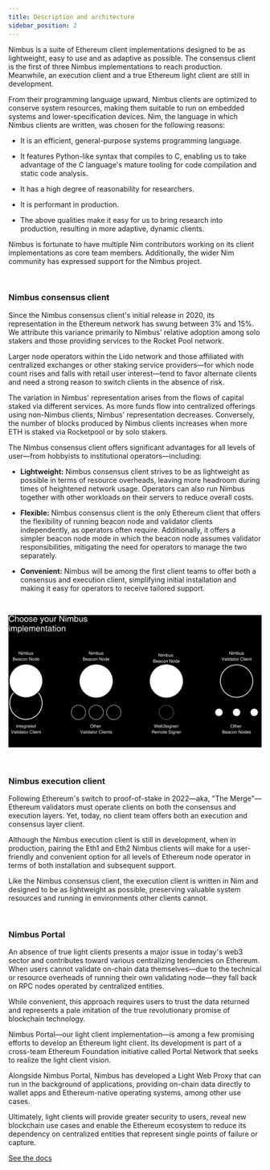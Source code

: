 ```yaml
---
title: Description and architecture
sidebar_position: 2
---
```


Nimbus is a suite of Ethereum client implementations designed to be as lightweight, easy to use and as adaptive as possible. The consensus client is the first of three Nimbus implementations to reach production. Meanwhile, an execution client and a true Ethereum light client are still in development.

From their programming language upward, Nimbus clients are optimized to conserve system resources, making them suitable to run on embedded systems and lower-specification devices. Nim, the language in which Nimbus clients are written, was chosen for the following reasons:

- It is an efficient, general-purpose systems programming language.

- It features Python-like syntax that compiles to C, enabling us to take advantage of the C language's mature tooling for code compilation and static code analysis. 

- It has a high degree of reasonability for researchers.

- It is performant in production.

- The above qualities make it easy for us to bring research into production, resulting in more adaptive, dynamic clients.


Nimbus is fortunate to have multiple Nim contributors working on its client implementations as core team members. Additionally, the wider Nim community has expressed support for the Nimbus project.

<br/>

### Nimbus consensus client

Since the Nimbus consensus client's initial release in 2020, its representation in the Ethereum network has swung between 3% and 15%. We attribute this variance primarily to Nimbus' relative adoption among solo stakers and those providing services to the Rocket Pool network. 

Larger node operators within the Lido network and those affiliated with centralized exchanges or other staking service providers—for which node count rises and falls with retail user interest—tend to favor alternate clients and need a strong reason to switch clients in the absence of risk. 

The variation in Nimbus' representation arises from the flows of capital staked via different services. As more funds flow into centralized offerings using non-Nimbus clients, Nimbus' representation decreases. Conversely, the number of blocks produced by Nimbus clients increases when more ETH is staked via Rocketpool or by solo stakers.  

The Nimbus consensus client offers significant advantages for all levels of user—from hobbyists to institutional operators—including:

- **Lightweight:** Nimbus consensus client strives to be as lightweight as possible in terms of resource overheads, leaving more headroom during times of heightened network usage. Operators can also run Nimbus together with other workloads on their servers to reduce overall costs.

- **Flexible:** Nimbus consensus client is the only Ethereum client that offers the flexibility of running beacon node and validator clients independently, as operators often require. Additionally, it offers a simpler beacon node mode in which the beacon node assumes validator responsibilities, mitigating the need for operators to manage the two separately.

- **Convenient:** Nimbus will be among the first client teams to offer both a consensus and execution client, simplifying initial installation and making it easy for operators to receive tailored support.

<br/>

![architect](/subpages/architect.png)

<br/>

### Nimbus execution client

Following Ethereum's switch to proof-of-stake in 2022—aka, "The Merge"—Ethereum validators must operate clients on both the consensus and execution layers. Yet, today, no client team offers both an execution and consensus layer client. 

Although the Nimbus execution client is still in development, when in production, pairing the Eth1 and Eth2 Nimbus clients will make for a user-friendly and convenient option for all levels of Ethereum node operator in terms of both installation and subsequent support.   

Like the Nimbus consensus client, the execution client is written in Nim and designed to be as lightweight as possible, preserving valuable system resources and running in environments other clients cannot.

<br/>

### Nimbus Portal

An absence of true light clients presents a major issue in today's web3 sector and contributes toward various centralizing tendencies on Ethereum. When users cannot validate on-chain data themselves—due to the technical or resource overheads of running their own validating node—they fall back on RPC nodes operated by centralized entities. 

While convenient, this approach requires users to trust the data returned and represents a pale imitation of the true revolutionary promise of blockchain technology.

Nimbus Portal—our light client implementation—is among a few promising efforts to develop an Ethereum light client. Its development is part of a cross-team Ethereum Foundation initiative called Portal Network that seeks to realize the light client vision. 

Alongside Nimbus Portal, Nimbus has developed a Light Web Proxy that can run in the background of applications, providing on-chain data directly to wallet apps and Ethereum-native operating systems, among other use cases. 

Ultimately, light clients will provide greater security to users, reveal new blockchain use cases and enable the Ethereum ecosystem to reduce its dependency on centralized entities that represent single points of failure or capture.

[See the docs](https://github.com/status-im/nimbus-eth2)
